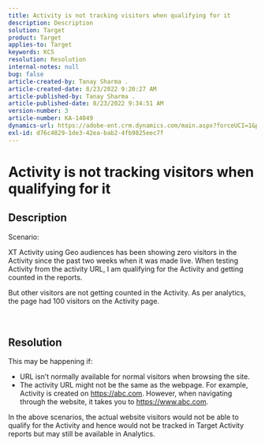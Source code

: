 ```yaml
---
title: Activity is not tracking visitors when qualifying for it
description: Description
solution: Target
product: Target
applies-to: Target
keywords: KCS
resolution: Resolution
internal-notes: null
bug: false
article-created-by: Tanay Sharma .
article-created-date: 8/23/2022 9:20:27 AM
article-published-by: Tanay Sharma .
article-published-date: 8/23/2022 9:34:51 AM
version-number: 3
article-number: KA-14049
dynamics-url: https://adobe-ent.crm.dynamics.com/main.aspx?forceUCI=1&pagetype=entityrecord&etn=knowledgearticle&id=3aee61d0-c422-ed11-b83e-00224808613b
exl-id: d76c4829-1de3-42ea-bab2-4fb9825eec7f
---
```

# Activity is not tracking visitors when qualifying for it

## Description


Scenario:



XT Activity using Geo audiences has been showing zero visitors in the Activity since the past two weeks when it was made live. When testing Activity from the activity URL, I am qualifying for the Activity and getting counted in the reports.



But other visitors are not getting counted in the Activity. As per analytics, the page had 100 visitors on the Activity page.
<br><br> <br>

## Resolution


This may be happening if:

- URL isn’t normally available for normal visitors when browsing the site.
- The activity URL might not be the same as the webpage. For example, Activity is created on https://abc.com. However, when navigating through the website, it takes you to https://www.abc.com.


In the above scenarios, the actual website visitors would not be able to qualify for the Activity and hence would not be tracked in Target Activity reports but may still be available in Analytics.
